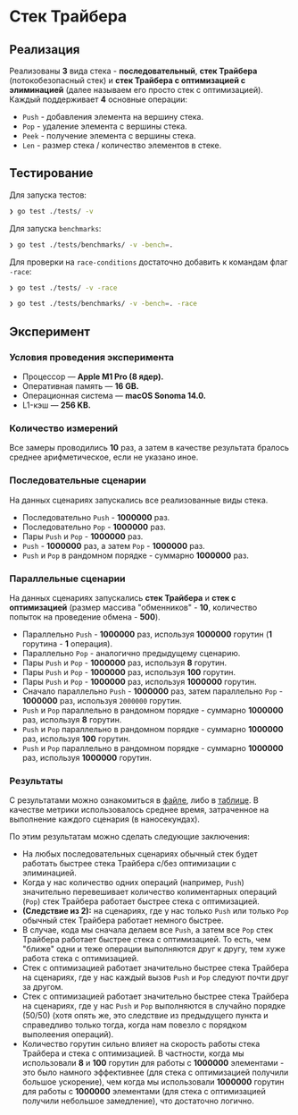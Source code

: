 # Стек Трайбера

## Реализация
Реализованы **3** вида стека - **последовательный**, **стек Трайбера** (потокобезопасный стек) и **стек Трайбера с оптимизацией с элиминацией** (далее называем его просто стек с оптимизацией).
Каждый поддерживает **4** основные операции:

- `Push` - добавления элемента на вершину стека.
- `Pop` - удаление элемента с вершины стека.
- `Peek` - получение элемента с вершины стека.
- `Len` - размер стека / количество элементов в стеке.

## Тестирование
Для запуска тестов:
```bash
❯ go test ./tests/ -v
```

Для запуска `benchmarks`:
```bash
❯ go test ./tests/benchmarks/ -v -bench=.
```
Для проверки на `race-conditions` достаточно добавить к командам флаг `-race`:
```bash
❯ go test ./tests/ -v -race
```
```bash
❯ go test ./tests/benchmarks/ -v -bench=. -race
```

## Эксперимент

### Условия проведения эксперимента
- Процессор — **Apple M1 Pro (8 ядер).**
- Оперативная память — **16 GB.**
- Операционная система — **macOS Sonoma 14.0.**
- L1-кэш — **256 KB.**

### Количество измерений
Все замеры проводились **10** раз, а затем в качестве результата бралось среднее арифметическое, если не указано иное.

### Последовательные сценарии
На данных сценариях запускались все реализованные виды стека.
- Последовательно `Push` - **1000000** раз.
- Последовательно `Pop` - **1000000** раз.
- Пары `Push` и `Pop` - **1000000** раз.
- `Push` - **1000000** раз, а затем `Pop` - **1000000** раз.
- `Push` и `Pop` в рандомном порядке - суммарно **1000000** раз.

### Параллельные сценарии
На данных сценариях запускались **стек Трайбера** и **стек с оптимизацией** (размер массива "обменников" - **10**, количество попыток на проведение обмена - **500**).
- Параллельно `Push` - **1000000** раз, используя **1000000** горутин (**1** горутина - **1** операция).
- Параллельно `Pop` - аналогично предыдущему сценарию.
- Пары `Push` и `Pop` - **1000000** раз, используя **8** горутин.
- Пары `Push` и `Pop` - **1000000** раз, используя **100** горутин.
- Пары `Push` и `Pop` - **1000000** раз, используя **1000000** горутин.
- Сначало параллельно `Push` - **1000000** раз, затем параллельно `Pop` - **1000000** раз, используя `2000000` горутин.
- `Push` и `Pop` параллельно в рандомном порядке - суммарно **1000000** раз, используя **8** горутин.
- `Push` и `Pop` параллельно в рандомном порядке - суммарно **1000000** раз, используя **100** горутин.
- `Push` и `Pop` параллельно в рандомном порядке - суммарно **1000000** раз, используя **1000000** горутин.

### Результаты
С результатами можно ознакомиться в [файле](./results.txt), либо в [таблице](https://docs.google.com/spreadsheets/d/1KOKXEaoHJ18Cn4LVSi3V27JuhZZlCVTMsGhuEVMlYzg/edit?usp=sharing). В качестве метрики использовалось среднее время, затраченное на выполнение каждого сценария (в наносекундах).

По этим результатам можно сделать следующие заключения:

- На любых последовательных сценариях обычный стек будет работать быстрее стека Трайбера с/без оптимизации с элиминацией.
- Когда у нас количество одних операций (например, `Push`) значительно перевешивает количество колиментарных операций (`Pop`) стек Трайбера работает быстрее стека с оптимизацией.
- **(Следствие из 2):** на сценариях, где у нас только `Push` или только `Pop` обычный стек Трайбера работает немного быстрее.
- В случае, кода мы сначала делаем все `Push`, а затем все `Pop` стек Трайбера работает быстрее стека с оптимизацией. То есть, чем "ближе" одни и теже операции выполняются  друг к другу, тем хуже работа стека с оптимизацией.
- Стек с оптимизацией работает значительно быстрее стека Трайбера на сценариях, где у нас каждый вызов `Push` и `Pop` следуют почти друг за другом.
- Стек с оптимизацией работает значительно быстрее стека Трайбера на сценариях, где у нас `Push` и `Pop` выполняются в случайно порядке (50/50) (хотя опять же, это следствие из предыдущего пункта и справедливо только тогда, когда нам повезло с порядком выполеения операций).
- Количество горутин сильно влияет на скорость работы стека Трайбера и стека с оптимизацией. В частности, когда мы использовали **8** и **100** горутин для работы с **1000000** элементами - это было намного эффективнее (для стека с оптимизацией получили большое ускорение), чем когда мы использовали **1000000** горутин для работы с **1000000** элементами (для стека с оптимизацией получили небольшое замедление), что достаточно логично.